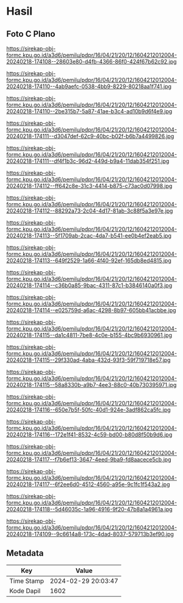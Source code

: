 # Hasil

## Foto C Plano

https://sirekap-obj-formc.kpu.go.id/a3d6/pemilu/pdpr/16/04/21/20/12/1604212012004-20240218-174108--28603e80-d4fb-4366-86f0-424f67b62c92.jpg

https://sirekap-obj-formc.kpu.go.id/a3d6/pemilu/pdpr/16/04/21/20/12/1604212012004-20240218-174110--4ab9aefc-0538-4bb9-8229-80218aa1f741.jpg

https://sirekap-obj-formc.kpu.go.id/a3d6/pemilu/pdpr/16/04/21/20/12/1604212012004-20240218-174110--2be315b7-5a87-41ae-b3c4-ad10b9d6f4e9.jpg

https://sirekap-obj-formc.kpu.go.id/a3d6/pemilu/pdpr/16/04/21/20/12/1604212012004-20240218-174111--d3047def-62c9-40bc-b02f-b6b7a4499826.jpg

https://sirekap-obj-formc.kpu.go.id/a3d6/pemilu/pdpr/16/04/21/20/12/1604212012004-20240218-174111--df4f1b3c-96d2-449d-b9a4-11dab354f251.jpg

https://sirekap-obj-formc.kpu.go.id/a3d6/pemilu/pdpr/16/04/21/20/12/1604212012004-20240218-174112--ff642c8e-31c3-4414-b875-c73ac0d07998.jpg

https://sirekap-obj-formc.kpu.go.id/a3d6/pemilu/pdpr/16/04/21/20/12/1604212012004-20240218-174112--88292a73-2c04-4d17-81ab-3c88f5a3e97e.jpg

https://sirekap-obj-formc.kpu.go.id/a3d6/pemilu/pdpr/16/04/21/20/12/1604212012004-20240218-174113--5f1709ab-2cac-4da7-b541-ee0b4ef2eab5.jpg

https://sirekap-obj-formc.kpu.go.id/a3d6/pemilu/pdpr/16/04/21/20/12/1604212012004-20240218-174113--649f2529-1a66-4f40-92ef-165db8ed4815.jpg

https://sirekap-obj-formc.kpu.go.id/a3d6/pemilu/pdpr/16/04/21/20/12/1604212012004-20240218-174114--c36b0a85-9bac-4311-87c1-b3846140a0f3.jpg

https://sirekap-obj-formc.kpu.go.id/a3d6/pemilu/pdpr/16/04/21/20/12/1604212012004-20240218-174114--e025759d-a6ac-4298-8b97-605bb41acbbe.jpg

https://sirekap-obj-formc.kpu.go.id/a3d6/pemilu/pdpr/16/04/21/20/12/1604212012004-20240218-174115--da1c4811-7be8-4c0e-b155-4bc9b6930961.jpg

https://sirekap-obj-formc.kpu.go.id/a3d6/pemilu/pdpr/16/04/21/20/12/1604212012004-20240218-174115--29f330ad-4aba-432d-93f3-59f719718e57.jpg

https://sirekap-obj-formc.kpu.go.id/a3d6/pemilu/pdpr/16/04/21/20/12/1604212012004-20240218-174115--58a8330b-a9b7-4ee3-88c0-40b730395971.jpg

https://sirekap-obj-formc.kpu.go.id/a3d6/pemilu/pdpr/16/04/21/20/12/1604212012004-20240218-174116--650e7b5f-50fc-40d1-924e-3adf862ca5fc.jpg

https://sirekap-obj-formc.kpu.go.id/a3d6/pemilu/pdpr/16/04/21/20/12/1604212012004-20240218-174116--172e1f41-8532-4c59-bd00-b80d8f50b9d6.jpg

https://sirekap-obj-formc.kpu.go.id/a3d6/pemilu/pdpr/16/04/21/20/12/1604212012004-20240218-174117--f7b6ef13-3647-4eed-9ba9-fd8aacece5cb.jpg

https://sirekap-obj-formc.kpu.go.id/a3d6/pemilu/pdpr/16/04/21/20/12/1604212012004-20240218-174117--6f2ee6d0-4512-4560-a95e-9c1fc1f543a2.jpg

https://sirekap-obj-formc.kpu.go.id/a3d6/pemilu/pdpr/16/04/21/20/12/1604212012004-20240218-174118--5d46035c-1a96-4916-9f20-47b8a1a4961a.jpg

https://sirekap-obj-formc.kpu.go.id/a3d6/pemilu/pdpr/16/04/21/20/12/1604212012004-20240218-174109--9c6614a8-173c-4dad-8037-579713b3ef90.jpg


## Metadata

| Key        | Value               |
| ---------- | ------------------- |
| Time Stamp | 2024-02-29 20:03:47 |
| Kode Dapil | 1602                |



